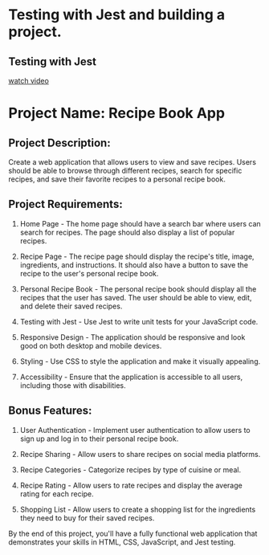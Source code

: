 # Testing with Jest and building a project.

## Testing with Jest
[watch video](https://www.youtube.com/watch?v=__QEPUdnJS0)


# Project Name: Recipe Book App

## Project Description:

Create a web application that allows users to view and save recipes. Users should be able to browse through different recipes, search for specific recipes, and save their favorite recipes to a personal recipe book.

## Project Requirements:

1. Home Page - The home page should have a search bar where users can search for recipes. The page should also display a list of popular recipes.

2. Recipe Page - The recipe page should display the recipe's title, image, ingredients, and instructions. It should also have a button to save the recipe to the user's personal recipe book.

3. Personal Recipe Book - The personal recipe book should display all the recipes that the user has saved. The user should be able to view, edit, and delete their saved recipes.

4. Testing with Jest - Use Jest to write unit tests for your JavaScript code.

5. Responsive Design - The application should be responsive and look good on both desktop and mobile devices.

6. Styling - Use CSS to style the application and make it visually appealing.

7. Accessibility - Ensure that the application is accessible to all users, including those with disabilities.

## Bonus Features:

1. User Authentication - Implement user authentication to allow users to sign up and log in to their personal recipe book.

2. Recipe Sharing - Allow users to share recipes on social media platforms.

3. Recipe Categories - Categorize recipes by type of cuisine or meal.

4. Recipe Rating - Allow users to rate recipes and display the average rating for each recipe.

5. Shopping List - Allow users to create a shopping list for the ingredients they need to buy for their saved recipes.

By the end of this project, you'll have a fully functional web application that demonstrates your skills in HTML, CSS, JavaScript, and Jest testing.